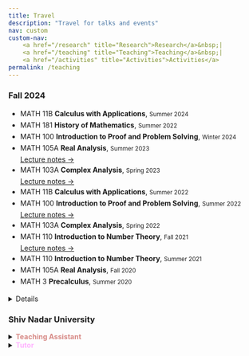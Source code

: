 ```yaml
---
title: Travel
description: "Travel for talks and events"
nav: custom
custom-nav: 
    <a href="/research" title="Research">Research</a>&nbsp;|
    <a href="/teaching" title="Teaching">Teaching</a>&nbsp;|
    <a href="/activities" title="Activities">Activities</a>
permalink: /teaching
---
```


<!-- ### UC Santa Cruz -->

<h3>Fall 2024</h3>

<ul style="line-height:150%">

<li> MATH 11B <b>Calculus with Applications</b>, <small>Summer 2024</small></li>

<li> MATH 181 <b>History of Mathematics</b>, <small>Summer 2022</small></li>

<li> MATH 100 <b>Introduction to Proof and Problem Solving</b>, <small>Winter 2024</small></li>

<li> MATH 105A <b>Real Analysis</b>, <small>Summer 2023</small><br>
<a href="https://drive.google.com/file/d/1v49XUyFHrqUPDDNuuDMX1shjGaUa5ZBo/view?usp=drive_link" class="internal-link quarter-line-space">Lecture notes&nbsp;→</a>
</li>

<li> MATH 103A <b>Complex Analysis</b>, <small>Spring 2023</small><br>
<a href="https://drive.google.com/file/d/1tu_HkQRio1RMExTzfMlsHvJLZF5R8cXM/view?usp=drive_link" class="internal-link quarter-line-space">Lecture notes&nbsp;→</a>
</li>

<li> MATH 11B <b>Calculus with Applications</b>, <small>Summer 2022</small></li>

<li> MATH 100 <b>Introduction to Proof and Problem Solving</b>, <small>Summer 2022</small><br>
<a href="https://drive.google.com/file/d/1wO8R17nlPOVqxrAENGtnsi0TLw29PFt7/view?usp=drive_link" class="internal-link quarter-line-space">Lecture notes&nbsp;→</a>
</li>

<li> MATH 103A <b>Complex Analysis</b>, <small>Spring 2022</small></li>

<li> MATH 110 <b>Introduction to Number Theory</b>, <small>Fall 2021</small><br>
<a href="https://drive.google.com/file/d/17i_EQ1ncWpEZj6n9H1-J6MEkOrg8rHbt/view?usp=drive_link" class="internal-link quarter-line-space">Lecture notes&nbsp;→</a>
</li>

<li> MATH 110 <b>Introduction to Number Theory</b>, <small>Summer 2021</small></li>

<li> MATH 105A <b>Real Analysis</b>, <small>Fall 2020</small></li>

<li> MATH 3 <b>Precalculus</b>, <small>Summer 2020</small></li>

</ul>

<!-- --------------------------------------------------- -->

<details>
    <b>Spring 2024</b>

<ul style="line-height:180%">

<li> MATH 288A <b>Pedagogy of Mathematics (for TAs)</b>, <small>Fall 2024</small></li>

<li> MATH 11A <b>Calculus with Applications</b>, <small>Fall 2023</small></li>

<li> MATH 105A <b>Real Analysis</b>, <small>Summer 2023</small></li>

<li> MATH 288B <b>Pedagogy of Mathematics (for GSIs)</b>, <small>Winter 2023</small></li>

<li> MATH 19A <b>Calculus for Sci., Eng., and Math.</b>, <small>Fall 2022</small></li>

<li> MATH 11A <b>Calculus with Applications</b>, <small>Winter 2022</small></li>

<li> MATH 111T <b>Algebra</b>, <small>Spring 2021</small></li>

<li> MATH 100 <b>Introduction to Proof and Problem Solving</b>, <small>Winter 2021</small></li>

<li> MATH 3 <b>Precalculus</b>, <small>Spring 2020</small></li>

<li> MATH 181 <b>History of Mathematics</b>, <small>Winter 2020</small></li>

<li> MATH 3 <b>Precalculus</b>, <small>Fall 2019</small></li>

</ul>
</details>

<!-- --------------------------------------------------- -->

### Shiv Nadar University
<!-- bfe3ff -->
<details>
    <summary><b style="color:#d78a86">Teaching Assistant</b></summary>

<ul style="line-height:180%">

<li> MAT260 <b>Linear Algebra</b>, <small>Fall 2015</small></li>

</ul>
</details>

<details>
    <summary><b style="color:#ffb3ff">Tutor</b></summary>

Learning & Academic Support Centre

<ul style="line-height:180%">

<li> MAT260 <b>Linear Algebra</b>, <small>Spring 2015</small></li>
<li> MAT284 <b>Probability and Statistics</b>, <small>Spring 2015</small></li>
<li> MAT101 <b>Calculus I</b>, <small>Fall 2014</small></li>

</ul>
</details>

<!-- #e894b5 -->